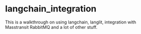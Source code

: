 # langchain_integration
This is a walkthrough on using langchain, langlit, integration with Masstransit RabbitMQ and a lot of other stuff.
